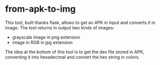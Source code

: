 # from-apk-to-img

This tool, built thanks flask, allows to get an APK in input and converts it in image. The tool returns in output two kinds of images:

- grayscale image in png extension
- image in RGB in jpg extension 

The idea at the bottom of this tool is to get the dex file stored in APK, converting it into hexadecimal and convert the hex string in colors.

  
